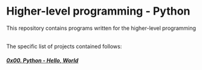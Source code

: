 <h1> Higher-level programming - Python</h1>
<p>This repository contains programs written for the higher-level programming</p>
<br>The specific list of projects contained follows:</br>
<h5><a href ="https://github.com/HoneyGt/alx-higher_level_programming/tree/master/0x00-python-hello_world">0x00. Python - Hello, World</a></h5>
